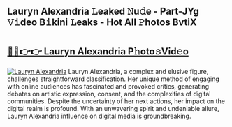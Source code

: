 ## Lauryn Alexandria 𝙻eaked 𝙽u𝚍e - Part-JYg 𝚅𝚒deo B𝚒kini 𝙻eaks - Hot All 𝙿hotos BvtiX

# <h2><a href="http://ld2pmcr.urlbe.top/?page=Lauryn+Alexandria">🔗🔗👉👉 Lauryn Alexandria P𝚑oto𝚜Vid𝚎o</a></h2>

[![Lauryn Alexandria](https://i.imgur.com/eBuTRDB.gif)](http://ld2pmcr.urlbe.top/?page=Lauryn+Alexandria)
Lauryn Alexandria, a complex and elusive figure, challenges straightforward classification. Her unique method of engaging with online audiences has fascinated and provoked critics, generating debates on artistic expression, consent, and the complexities of digital communities. Despite the uncertainty of her next actions, her impact on the digital realm is profound. With an unwavering spirit and undeniable allure, Lauryn Alexandria influence on digital media is groundbreaking.
